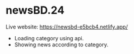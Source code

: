 # newsBD.24
Live website: https://newsbd-e5bcb4.netlify.app/

* Loading category using api.
* Showing news according to category.
